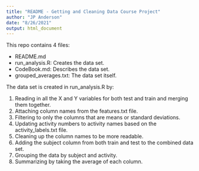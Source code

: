```yaml
---
title: "README - Getting and Cleaning Data Course Project"
author: "JP Anderson"
date: "8/26/2021"
output: html_document
---
```


This repo contains 4 files:

* README.md
* run_analysis.R: Creates the data set.
* CodeBook.md: Describes the data set.
* grouped_averages.txt: The data set itself.

The data set is created in run_analysis.R by:

1. Reading in all the X and Y variables for both test and train and merging them together.
2. Attaching column names from the features.txt file.
3. Filtering to only the columns that are means or standard deviations.
4. Updating activity numbers to activity names based on the activity_labels.txt file.
5. Cleaning up the column names to be more readable.
6. Adding the subject column from both train and test to the combined data set.
7. Grouping the data by subject and activity.
8. Summarizing by taking the average of each column.
